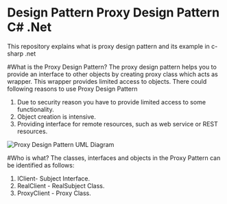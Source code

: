 # Design Pattern Proxy Design Pattern C# .Net
This repository explains what is proxy design pattern and its example in c-sharp .net

#What is the Proxy Design Pattern?
The proxy design pattern helps you to provide an interface to other objects by creating proxy class which acts as wrapper. This wrapper provides limited access to objects. There could following reasons to use Proxy Design Pattern
1. Due to security reason you have to provide limited access to some functionality. 
2. Object creation is intensive.
3. Providing interface for remote resources, such as web service or REST resources.

![Proxy Design Pattern UML Diagram](https://upload.wikimedia.org/wikipedia/commons/thumb/7/75/Proxy_pattern_diagram.svg/400px-Proxy_pattern_diagram.svg.png)



#Who is what?
The classes, interfaces and objects in the Proxy Pattern can be identified as follows:
1. IClient- Subject Interface.
2. RealClient - RealSubject Class.
3. ProxyClient - Proxy Class.
